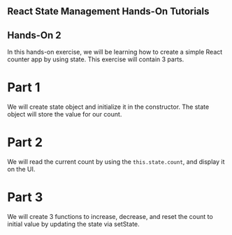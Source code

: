 ## React State Management Hands-On Tutorials


## Hands-On 2

In this hands-on exercise, we will be learning how to create a simple React counter app by using state. 
This exercise will contain 3 parts.

# Part 1
We will create state object and initialize it in the constructor.
The state object will store the value for our count.

# Part 2
We will read the current count by using the ```this.state.count```, and display it on the UI.

# Part 3
We will create 3 functions to increase, decrease, and reset the count to initial value by updating the state via setState.